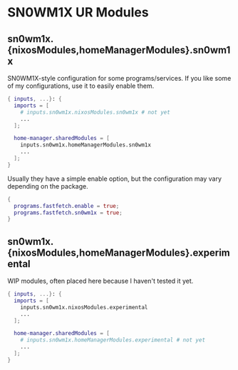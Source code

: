 # SN0WM1X UR Modules

## sn0wm1x.{nixosModules,homeManagerModules}.sn0wm1x

SN0WM1X-style configuration for some programs/services. If you like some of my configurations, use it to easily enable them.

```nix
{ inputs, ...}: {
  imports = [
    # inputs.sn0wm1x.nixosModules.sn0wm1x # not yet
    ...
  ];

  home-manager.sharedModules = [
    inputs.sn0wm1x.homeManagerModules.sn0wm1x
    ...
  ];
}
```

Usually they have a simple enable option, but the configuration may vary depending on the package.

```nix
{
  programs.fastfetch.enable = true;
  programs.fastfetch.sn0wm1x = true;
}
```

## sn0wm1x.{nixosModules,homeManagerModules}.experimental

WIP modules, often placed here because I haven't tested it yet.

```nix
{ inputs, ...}: {
  imports = [
    inputs.sn0wm1x.nixosModules.experimental
    ...
  ];

  home-manager.sharedModules = [
    # inputs.sn0wm1x.homeManagerModules.experimental # not yet
    ...
  ];
}
```
